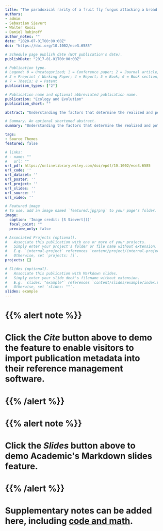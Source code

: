 ```yaml
---
title: "The paradoxical rarity of a fruit fly fungus attacking a broad range of hosts"
authors:
- admin
- Sebastian Sievert
- Walter Rossi
- Daniel Rubinoff
author_notes: ""
date: "2020-07-01T00:00:00Z"
doi: "https://doi.org/10.1002/ece3.6585"

# Schedule page publish date (NOT publication's date).
publishDate: "2017-01-01T00:00:00Z"

# Publication type.
# Legend: 0 = Uncategorized; 1 = Conference paper; 2 = Journal article;
# 3 = Preprint / Working Paper; 4 = Report; 5 = Book; 6 = Book section;
# 7 = Thesis; 8 = Patent
publication_types: ["2"]

# Publication name and optional abbreviated publication name.
publication: "Ecology and Evolution"
publication_short: ""

abstract: "Understanding the factors that determine the realized and potential distribution of a species requires knowledge of abiotic, physiological, limitations as well as ecological interactions. Fungi of the order Laboulbeniales specialize on arthropods and are typically thought to be highly specialized on a single species or closely related group of species. Because infections are almost exclusively transmitted through direct contact between the hosts, the host ecology, to a large extent, determines the dis- tribution and occurrence of the fungus. We examined ~20,000 fruit flies (Diptera: Dacinae) collected in Malaysia, Sulawesi, Australia, and the Solomon Islands between 2017 and 2019 for fungal infections and found 197 infected flies across eight dif- ferent Bactrocera species. Morphology and 1,363 bps of small subunit (18S) DNA sequences both support that the infections are from a single polyphagous fungal species Stigmatomyces dacinus—a known ectoparasite of these fruit flies. This leads to the question: why is S. dacinus rare, when its hosts are widespread and abundant? In addition, the hosts are all Bactrocera, a genus with ~480 species, but 37 Bactrocera species found sympatric with the hosts were never infected. Host-selection does not appear to be phylogenetically correlated. These results suggest a hidden complexity in how different, but closely related, host species vary in their susceptibility, which somehow limits the abundance and dispersal capability of the fungus."

# Summary. An optional shortened abstract.
summary: "Understanding the factors that determine the realized and potential distribution of a species requires knowledge of abiotic, physiological, limitations as well as ecological interactions."

tags:
- Source Themes
featured: false

# links:
# - name: ""
#   url: ""
url_pdf: https://onlinelibrary.wiley.com/doi/epdf/10.1002/ece3.6585
url_code: ''
url_dataset: ''
url_poster: ''
url_project: ''
url_slides: ''
url_source: ''
url_video: ''

# Featured image
# To use, add an image named `featured.jpg/png` to your page's folder. 
image:
  caption: 'Image credit: [S Sievert]()'
  focal_point: ""
  preview_only: false

# Associated Projects (optional).
#   Associate this publication with one or more of your projects.
#   Simply enter your project's folder or file name without extension.
#   E.g. `internal-project` references `content/project/internal-project/index.md`.
#   Otherwise, set `projects: []`.
projects: []

# Slides (optional).
#   Associate this publication with Markdown slides.
#   Simply enter your slide deck's filename without extension.
#   E.g. `slides: "example"` references `content/slides/example/index.md`.
#   Otherwise, set `slides: ""`.
slides: example
---
```


# {{% alert note %}}
# Click the *Cite* button above to demo the feature to enable visitors to import publication metadata into their reference management software.
# {{% /alert %}}

# {{% alert note %}}
# Click the *Slides* button above to demo Academic's Markdown slides feature.
# {{% /alert %}}

# Supplementary notes can be added here, including [code and math](https://sourcethemes.com/academic/docs/writing-markdown-latex/).
